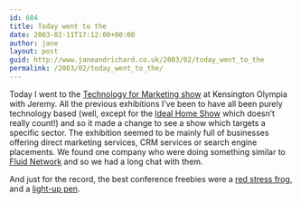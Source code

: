 ```yaml
---
id: 684
title: Today went to the
date: 2003-02-11T17:12:00+00:00
author: jane
layout: post
guid: http://www.janeandrichard.co.uk/2003/02/today_went_to_the
permalink: /2003/02/today_went_to_the/
---
```

Today I went to the [Technology for Marketing show](http://www.t-f-m.co.uk/) at Kensington Olympia with Jeremy. All the previous exhibitions I&#8217;ve been to have all been purely technology based (well, except for the [Ideal Home Show](http://www.idealhomeshow.co.uk/) which doesn&#8217;t really count!) and so it made a change to see a show which targets a specific sector. The exhibition seemed to be mainly full of businesses offering direct marketing services, CRM services or search engine placements. We found one company who were doing something similar to [Fluid Network](http://www.fluidnetwork.com) and so we had a long chat with them.

And just for the record, the best conference freebies were a [red stress frog](http://www.experiancontactmail.com/), and a [light-up pen](http://www.commencecountdown.com).